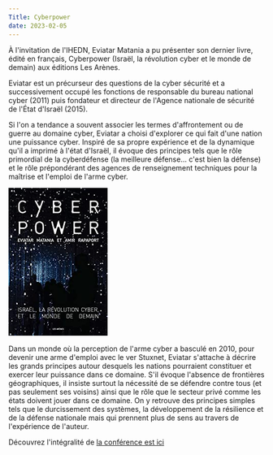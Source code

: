 ```yaml
---
Title: Cyberpower
date: 2023-02-05
---
```

À l'invitation de l'IHEDN, Eviatar Matania a pu présenter son dernier
livre, édité en français, Cyberpower (Israël, la révolution cyber et le
monde de demain) aux éditions Les Arènes.

Eviatar est un précurseur des questions de la cyber sécurité et a
successivement occupé les fonctions de responsable du bureau national
cyber (2011) puis fondateur et directeur de l'Agence nationale de
sécurité de l'État d'Israël (2015).

Si l'on a tendance a souvent associer les termes d'affrontement ou de
guerre au domaine cyber, Eviatar a choisi d'explorer ce qui fait d'une
nation une puissance cyber. Inspiré de sa propre expérience et de la
dynamique qu'il a imprimé à l'état d'Israël, il évoque des principes
tels que le rôle primordial de la cyberdéfense (la meilleure défense...
c'est bien la défense) et le rôle prépondérant des agences de
renseignement techniques pour la maîtrise et l'emploi de l'arme cyber.


![couverture](https://github.com/M82-project/M82-SiteWeb/blob/master/content/articles/CyberPower/51y%2Bo7a7RoL._SX195_.jpg)

Dans un monde où la perception de l'arme cyber a basculé en 2010, pour
devenir une arme d'emploi avec le ver Stuxnet, Eviatar s'attache à
décrire les grands principes autour desquels les nations pourraient
constituer et exercer leur puissance dans ce domaine. S'il évoque
l'absence de frontières géographiques, il insiste surtout la nécessité
de se défendre contre tous (et pas seulement ses voisins) ainsi que le
rôle que le secteur privé comme les états doivent jouer dans ce domaine.
On y retrouve des principes simples tels que le durcissement des
systèmes, la développement de la résilience et de la défense nationale
mais qui prennent plus de sens au travers de l'expérience de l'auteur.

Découvrez l'intégralité de
[la conférence est ici](https://youtu.be/MEaIojimLJ)
